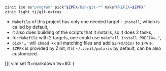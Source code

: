 ```zsh
zinit ice as"program" pick"$ZPFX/bin/git-*" make"PREFIX=$ZPFX"
zinit light tj/git-extras
```

 - `Makefile` of this project has only one needed target – `install`, which is called by default,
 - it also does building of the scripts that it installs, so it does 2 tasks,
 - for `Makefile` with 2 targets, one could use `make"all install PREFIX=…"`,
 - `pick'…'` will `chmod +x` all matching files and add `$ZPFX/bin/` to `$PATH`,
 - `$ZPFX` is provided by Zinit, it is `~/.zinit/polaris` by default, can be also customized.

[]( vim:set ft=markdown tw=80: )
